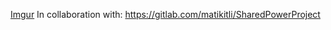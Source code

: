 [Imgur](https://i.imgur.com/tnOShPW.png)
In collaboration with: https://gitlab.com/matikitli/SharedPowerProject

